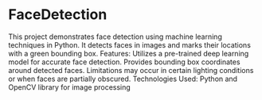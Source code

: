 # FaceDetection
This project demonstrates face detection using machine learning techniques in Python. It detects faces in images and marks their locations with a green bounding box.
Features:
Utilizes a pre-trained deep learning model for accurate face detection.
Provides bounding box coordinates around detected faces.
Limitations may occur in certain lighting conditions or when faces are partially obscured.
Technologies Used: Python and OpenCV library for image processing
